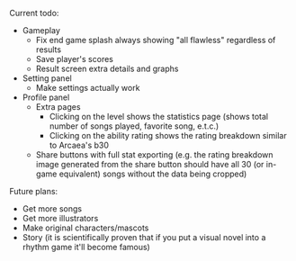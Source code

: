 Current todo:
- Gameplay
    + Fix end game splash always showing "all flawless" regardless of results
    + Save player's scores
    + Result screen extra details and graphs
- Setting panel
    + Make settings actually work
- Profile panel
    + Extra pages
        * Clicking on the level shows the statistics page (shows total number of songs played, favorite song, e.t.c.)
        * Clicking on the ability rating shows the rating breakdown similar to Arcaea's b30
    + Share buttons with full stat exporting (e.g. the rating breakdown image generated from the share button should have all 30 (or in-game equivalent) songs without the data being cropped)

Future plans:
- Get more songs
- Get more illustrators
- Make original characters/mascots
- Story (it is scientifically proven that if you put a visual novel into a rhythm game it'll become famous)